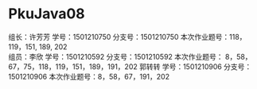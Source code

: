 # PkuJava08
组长：许芳芳 学号：1501210750 分支号：1501210750 本次作业题号：118，119，151, 189,  202           
组员：李欣   学号：1501210592 分支号：1501210592 本次作业题号： 8，58，67，75，118，119，151，189，191，202
      郭转转 学号：1501210906 分支号：1501210906 本次作业题号：8，58，67，191，202

